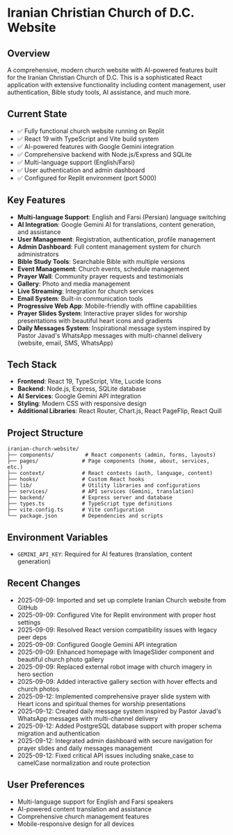 # Iranian Christian Church of D.C. Website

## Overview
A comprehensive, modern church website with AI-powered features built for the Iranian Christian Church of D.C. This is a sophisticated React application with extensive functionality including content management, user authentication, Bible study tools, AI assistance, and much more.

## Current State
- ✅ Fully functional church website running on Replit
- ✅ React 19 with TypeScript and Vite build system
- ✅ AI-powered features with Google Gemini integration
- ✅ Comprehensive backend with Node.js/Express and SQLite
- ✅ Multi-language support (English/Farsi)
- ✅ User authentication and admin dashboard
- ✅ Configured for Replit environment (port 5000)

## Key Features
- **Multi-language Support**: English and Farsi (Persian) language switching
- **AI Integration**: Google Gemini AI for translations, content generation, and assistance
- **User Management**: Registration, authentication, profile management
- **Admin Dashboard**: Full content management system for church administrators
- **Bible Study Tools**: Searchable Bible with multiple versions
- **Event Management**: Church events, schedule management
- **Prayer Wall**: Community prayer requests and testimonials
- **Gallery**: Photo and media management
- **Live Streaming**: Integration for church services
- **Email System**: Built-in communication tools
- **Progressive Web App**: Mobile-friendly with offline capabilities
- **Prayer Slides System**: Interactive prayer slides for worship presentations with beautiful heart icons and gradients
- **Daily Messages System**: Inspirational message system inspired by Pastor Javad's WhatsApp messages with multi-channel delivery (website, email, SMS, WhatsApp)

## Tech Stack
- **Frontend**: React 19, TypeScript, Vite, Lucide Icons
- **Backend**: Node.js, Express, SQLite database
- **AI Services**: Google Gemini API integration
- **Styling**: Modern CSS with responsive design
- **Additional Libraries**: React Router, Chart.js, React PageFlip, React Quill

## Project Structure
```
iranian-church-website/
├── components/          # React components (admin, forms, layouts)
├── pages/              # Page components (home, about, services, etc.)
├── context/            # React contexts (auth, language, content)
├── hooks/              # Custom React hooks
├── lib/                # Utility libraries and configurations
├── services/           # API services (Gemini, translation)
├── backend/            # Express server and database
├── types.ts            # TypeScript type definitions
├── vite.config.ts      # Vite configuration
└── package.json        # Dependencies and scripts
```

## Environment Variables
- `GEMINI_API_KEY`: Required for AI features (translation, content generation)

## Recent Changes
- 2025-09-09: Imported and set up complete Iranian Church website from GitHub
- 2025-09-09: Configured Vite for Replit environment with proper host settings
- 2025-09-09: Resolved React version compatibility issues with legacy peer deps
- 2025-09-09: Configured Google Gemini API integration
- 2025-09-09: Enhanced homepage with ImageSlider component and beautiful church photo gallery
- 2025-09-09: Replaced external robot image with church imagery in hero section
- 2025-09-09: Added interactive gallery section with hover effects and church photos
- 2025-09-12: Implemented comprehensive prayer slide system with Heart icons and spiritual themes for worship presentations
- 2025-09-12: Created daily message system inspired by Pastor Javad's WhatsApp messages with multi-channel delivery
- 2025-09-12: Added PostgreSQL database support with proper schema migration and authentication
- 2025-09-12: Integrated admin dashboard with secure navigation for prayer slides and daily messages management
- 2025-09-12: Fixed critical API issues including snake_case to camelCase normalization and route protection

## User Preferences
- Multi-language support for English and Farsi speakers
- AI-powered content translation and assistance
- Comprehensive church management features
- Mobile-responsive design for all devices